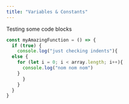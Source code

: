 ```yaml
---
title: "Variables & Constants"
---
```


Testing some code blocks

```js
const myAmazingFunction = () => {
  if (true) {
    console.log("just checking indents"){
  else {
    for (let i = 0; i < array.length; i++){
      console.log("nom nom nom")
    }
      }
    }
  }
}
```